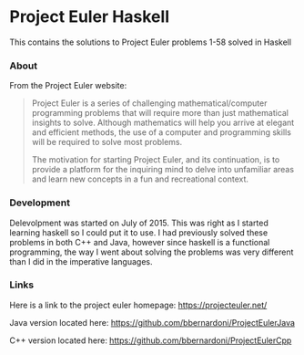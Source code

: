 # Project Euler Haskell

This contains the solutions to Project Euler problems 1-58 solved in Haskell

### About

From the Project Euler website:

> Project Euler is a series of challenging mathematical/computer programming problems that will require more than 
> just mathematical insights to solve. Although mathematics will help you arrive at elegant and efficient methods, 
> the use of a computer and programming skills will be required to solve most problems.
> 
> The motivation for starting Project Euler, and its continuation, is to provide a platform for the inquiring mind 
> to delve into unfamiliar areas and learn new concepts in a fun and recreational context.

### Development

Delevolpment was started on July of 2015. This was right as I started learning haskell so I could put it to use.
I had previously solved these problems in both C++ and Java, however since haskell is a functional programming,
the way I went about solving the problems was very different than I did in the imperative languages.

### Links

Here is a link to the project euler homepage: https://projecteuler.net/

Java version located here: https://github.com/bbernardoni/ProjectEulerJava

C++ version located here: https://github.com/bbernardoni/ProjectEulerCpp
